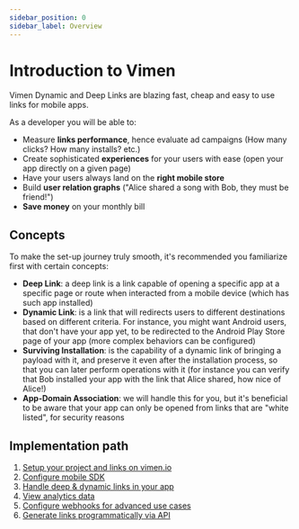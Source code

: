 ```yaml
---
sidebar_position: 0
sidebar_label: Overview
---
```


# Introduction to Vimen

Vimen Dynamic and Deep Links are blazing fast, cheap and easy to use links for mobile apps.

As a developer you will be able to:
- Measure **links performance**, hence evaluate ad campaigns (How many clicks? How many installs? etc.)
- Create sophisticated **experiences** for your users with ease (open your app directly on a given page)
- Have your users always land on the **right mobile store**
- Build **user relation graphs** ("Alice shared a song with Bob, they must be friend!")
- **Save money** on your monthly bill

## Concepts

To make the set-up journey truly smooth, it's recommended you familiarize first with certain concepts:

- **Deep Link**: a deep link is a link capable of opening a specific app at a specific page or route when interacted from a mobile device (which has such app installed)
- **Dynamic Link**: is a link that will redirects users to different destinations based on different criteria. For instance, you might want Android users, that don't have your app yet, to be redirected to the Android Play Store page of your app (more complex behaviors can be configured)
- **Surviving Installation**: is the capability of a dynamic link of bringing a payload with it, and preserve it even after the installation process, so that you can later perform operations with it (for instance you can verify that Bob installed your app with the link that Alice shared, how nice of Alice!)
- **App-Domain Association**: we will handle this for you, but it's beneficial to be aware that your app can only be opened from links that are "white listed", for security reasons

## Implementation path

1. [Setup your project and links on vimen.io](/docs/getting-started/setup-project)
2. [Configure mobile SDK](https://www.google.it)
3. [Handle deep & dynamic links in your app](https://www.google.it)
4. [View analytics data](https://www.google.it)
5. [Configure webhooks for advanced use cases](https://www.google.it)
6. [Generate links programmatically via API](https://www.google.it)